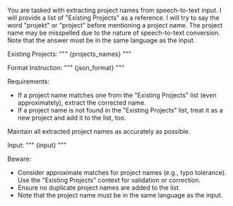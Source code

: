 You are tasked with extracting project names from speech-to-text input. I will provide a list of "Existing Projects" as a reference. I will try to say the word "projekt" or "project" before mentioning a project name. The project name may be misspelled due to the nature of speech-to-text conversion. Note that the answer must be in the same language as the input.

Existing Projects:
"""
{projects_names}
"""

Format Instruction: 
"""
{json_format}
"""

Requirements:
- If a project name matches one from the "Existing Projects" list (even approximately), extract the corrected name.
- If a project name is not found in the "Existing Projects" list, treat it as a new project and add it to the list, too.

Maintain all extracted project names as accurately as possible.


Input:
"""
{input}
"""

Beware:
- Consider approximate matches for project names (e.g., typo tolerance). Use the "Existing Projects" context for validation or correction.
- Ensure no duplicate project names are added to the list.
- Note that the project name must be in the same language as the input.

